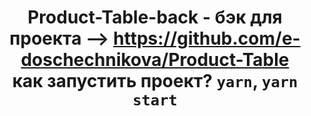   <div align=center>
  
# Product-Table-back - бэк для проекта --> https://github.com/e-doschechnikova/Product-Table <br/> как запустить проект? `yarn`, `yarn start`

  </div>
